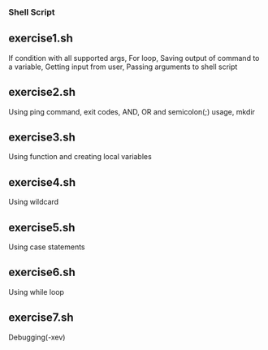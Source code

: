 ### Shell Script ###

## exercise1.sh ##
If condition with all supported args, For loop, Saving output of command to a variable, Getting input from user, Passing arguments to shell script

## exercise2.sh ##
Using ping command, exit codes, AND, OR and semicolon(;) usage, mkdir

## exercise3.sh ##
Using function and creating local variables

## exercise4.sh ##
Using wildcard

## exercise5.sh ##
Using case statements

## exercise6.sh ##
Using while loop

## exercise7.sh ##
Debugging(-xev)
